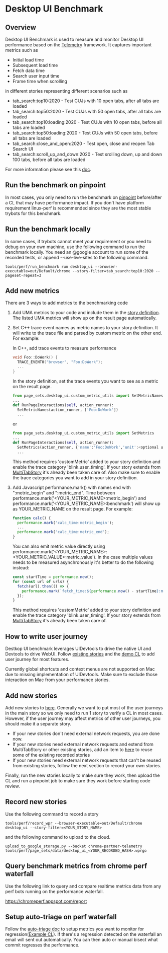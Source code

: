 # Desktop UI Benchmark

## Overview

Desktop UI Benchmark is used to measure and monitor Desktop UI performance based on the [Telemetry](https://chromium.googlesource.com/catapult/+/HEAD/telemetry/README.md) framework.
It captures important metrics such as

* Initial load time
* Subsequent load time
* Fetch data time
* Search user input time
* Frame time when scrolling

in different stories representing different scenarios such as
* tab_search:top10:2020 - Test CUJs with 10 open tabs, after all tabs are loaded
* tab_search:top50:2020 - Test CUJs with 50 open tabs, after all tabs are loaded
* tab_search:top10:loading:2020 - Test CUJs with 10 open tabs, before all tabs are loaded
* tab_search:top50:loading:2020 - Test CUJs with 50 open tabs, before all tabs are loaded
* tab_search:close_and_open:2020 - Test open, close and reopen Tab Search UI
* tab_search:scroll_up_and_down:2020 - Test srolling down, up and down 100 tabs, before all tabs are loaded


For more information please see this [doc](https://docs.google.com/document/d/1-1ijT7wt05hlBZmSKjX_DaTCzVqpxbfTM1y-j7kYHlc?usp=sharing).

## Run the benchmark on pinpoint

In most cases, you only need to run the benchmark on [pinpoint](https://pinpoint-dot-chromeperf.appspot.com/) before/after a CL that may have performance impact. If you don't have platform requirement linux-perf is recommended since they are the most stable trybots for this benchmark.


## Run the benchmark locally

In some cases, if trybots cannot meet your requirement or you need to debug on your own machine, use the following command to run the benchmark locally. You need an @google account to run some of the recorded tests, or append --use-live-sites to the following command.

```
tools/perf/run_benchmark run desktop_ui --browser-executable=out/Default/chrome --story-filter=tab_search:top10:2020 --pageset-repeat=3
```

## Add new metrics

There are 3 ways to add metrics to the benchmarking code

1. Add UMA metrics to your code and include them in the [story definition](../../../../tools/perf/page_sets/desktop_ui/tab_search_story.py). The listed UMA metrics will show up on the result page automatically.
2. Set C++ trace event names as metric names to your story definition. It will write to the trace file and parsed by custom metric on the other end. For example:

    In C++, add trace events to measure performance
    ```c++
    void Foo::DoWork() {
      TRACE_EVENT0("browser", "Foo:DoWork");
      ...
    }
    ```

    In the story definition, set the trace events you want to see as a metric on the result page.
    ```python
    from page_sets.desktop_ui.custom_metric_utils import SetMetricNames
    ...
    def RunPageInteractions(self, action_runner):
      SetMetricNames(action_runner, ['Foo:DoWork'])
      ...
    ```
    or
    ```python
    from page_sets.desktop_ui.custom_metric_utils import SetMetrics
    ...
    def RunPageInteractions(self, action_runner):
      SetMetrics(action_runner, {'name':'Foo:DoWork','unit':<optional unit name>, 'description':<optional description>})
      ...
    ```

   This method requires 'customMetric' added to your story definition and enable the trace category 'blink.user_timing'. If your story extends from [MultiTabStory](../../../../tools/perf/page_sets/desktop_ui/multitab_story.py) it's already been taken care of. Also make sure to enable the trace categories you want to add in your story definition.

3. Add Javascript performance.mark() with names end with ":metric_begin" and ":metric_end". Time between performance.mark('<YOUR_METRIC_NAME>:metric_begin') and performance.mark('<YOUR_METRIC_NAME>:benchmark') will show up as YOUR_METRIC_NAME on the result page. For example:
   ```javascript
   function calc() {
     performance.mark('calc_time:metric_begin');
     ...
     performance.mark('calc_time:metric_end');
   }
   ```
   You can also emit metric value directly using performance.mark('<YOUR_METRIC_NAME>:<YOUR_METRIC_VALUE>:metric_value'). In the case multiple values needs to be measured asynchronously it's better to do the following instead:
   ```javascript
   const startTime = performance.now();
   for (const url of urls) {
     fetch(url).then(() => {
       performance.mark(`fetch_time:${performance.now() - startTime}:metric_value`);
     });
   }
   ```
   This method requires 'customMetric' added to your story definition and enable the trace category 'blink.user_timing'. If your story extends from [MultiTabStory](../../../../tools/perf/page_sets/desktop_ui/multitab_story.py) it's already been taken care of.

## How to write user journey

Destkop UI benchmark leverages UIDevtools to drive the native UI and Devtools to drive WebUI. Follow [existing stories](../../../../tools/perf/page_sets/desktop_ui/desktop_ui_stories.py) and the [demo CL](https://chromium-review.googlesource.com/c/chromium/src/+/2646447) to add user journey for most features.

Currently global shortcuts and context menus are not supported on Mac due to missing implementation of UIDevtools. Make sure to exclude those interaction on Mac from your performance stories.

## Add new stories

Add new stories to [here](../../../../tools/perf/page_sets/desktop_ui/desktop_ui_stories.py).
Generally we want to put most of the user journeys in the main story so we only need to run 1 story to verify a CL in most cases. However, if the user journey may affect metrics of other user journeys, you should make it a separate story.

- If your new stories don't need external network requests, you are done now.
- If your new stories need external network requests and extend from MultiTabStory or other existing stories, add an item to [here](../../../../tools/perf/page_sets/data/desktop_ui.json) to reuse some of the existing recorded stories
- If your new stories need external network requests that can't be reused from existing stories, follow the next section to record your own stories.

Finally, run the new stories locally to make sure they work, then upload the CL and run a pinpoint job to make sure they work before starting code review.

## Record new stories

Use the following command to record a story
```
tools/perf/record_wpr --browser-executable=out/Default/chrome desktop_ui --story-filter=<YOUR_STORY_NAME>
```
and the following command to upload to the cloud.
```
upload_to_google_storage.py --bucket chrome-partner-telemetry tools/perf/page_sets/data/desktop_ui_<YOUR_RECORDED_HASH>.wprgo
```

## Query benchmark metrics from chrome perf waterfall

Use the following link to query and compare realtime metrics data from any perf bots running on the performance waterfall.

https://chromeperf.appspot.com/report

## Setup auto-triage on perf waterfall

Follow the [auto-triage doc](http://go/chromeperf-auto-triage) to setup metrics you want to monitor for regression([Example CL](https://chrome-internal-review.googlesource.com/c/infra/infra_internal/+/3897062)).
If there's a regression detected on the waterfall an email will sent out automatically. You can then auto or manual bisect what commit regresses the performance.